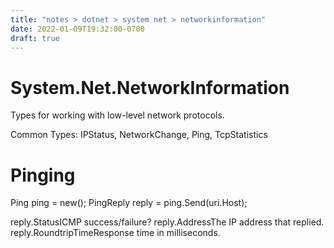```yaml
---
title: "notes > dotnet > system net > networkinformation"
date: 2022-01-09T19:32:00-0700
draft: true
---
```

# System.Net.NetworkInformation
Types for working with low-level network protocols.

Common Types: IPStatus, NetworkChange, Ping, TcpStatistics

# Pinging
Ping ping = new();
PingReply reply = ping.Send(uri.Host);

reply.StatusICMP success/failure?
reply.AddressThe IP address that replied.
reply.RoundtripTimeResponse time in milliseconds.